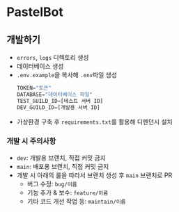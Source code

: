 # PastelBot
## 개발하기
- `errors`, `logs` 디렉토리 생성
- 데이터베이스 생성
- `.env.example`을 복사해 `.env`파일 생성
    ```py
    TOKEN="토큰"
    DATABASE="데이터베이스 파일"
    TEST_GUILD_ID=[테스트 서버 ID]
    DEV_GUILD_ID=[개발용 서버 ID]
    ```
- 가상환경 구축 후 `requirements.txt`를 활용해 디펜던시 설치
### 개발 시 주의사항
- `dev`: 개발용 브랜치, 직접 커밋 금지
- `main`: 배포용 브랜치, 직접 커밋 금지
- 개발 시 아래의 룰을 따라서 브랜치 생성 후 `main` 브랜치로 PR
    - 버그 수정: `bug/이름`
    - 기능 추가 & 보수: `feature/이름`
    - 기타 코드 개선 작업 등: `maintain/이름`
